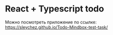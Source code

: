 # React + Typescript todo
Можно посмотреть приложение по ссылке: https://sleychez.github.io/Todo-Mindbox-test-task/
